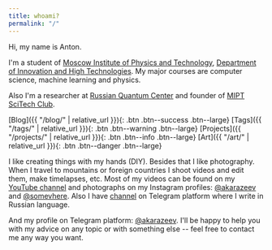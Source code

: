 ```yaml
---
title: whoami?
permalink: "/"
---
```


Hi, my name is Anton.

I'm a student of [Moscow Institute of Physics and Technology](https://mipt.ru/english/), [Department of Innovation and High Technologies](https://mipt.ru/diht/). My major courses are computer science, machine learning and physics.

Also I'm a researcher at [Russian Quantum Center](http://www.rqc.ru/) and founder of [MIPT SciTech Club](https://www.facebook.com/scitechmipt/).

[Blog]({{ "/blog/" | relative_url }}){: .btn .btn--success .btn--large}
[Tags]({{ "/tags/" | relative_url }}){: .btn .btn--warning .btn--large}
[Projects]({{ "/projects/" | relative_url }}){: .btn .btn--info .btn--large}
[Art]({{ "/art/" | relative_url }}){: .btn .btn--danger .btn--large}

I like creating things with my hands (DIY). Besides that I like photography. When I travel to mountains or foreign countries I shoot videos and edit them, make timelapses, etc. Most of my videos can be found on my [YouTube channel](https://www.youtube.com/c/AntonKarazeev) and photographs on my Instagram profiles: [@akarazeev](https://www.instagram.com/akarazeev/) and [@somevhere](https://www.instagram.com/somevhere/). Also I have [channel](https://t-do.ru/akarazeevchannel) on Telegram platform where I write in Russian language.

And my profile on Telegram platform: [@akarazeev](https://t-do.ru/akarazeev). I'll be happy to help you with my advice on any topic or with something else -- feel free to contact me any way you want.
